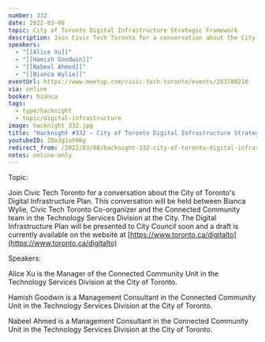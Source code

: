 ```yaml
---
number: 332
date: 2022-03-08
topic: City of Toronto Digital Infrastructure Strategic Framework
description: Join Civic Tech Toronto for a conversation about the City of Toronto's Digital Infrastructure Plan. This conversation will be held between Bianca Wylie, Civic Tech Toronto Co-organizer and the Connected Community team in the Technology Services Division at the City. The Digital Infrastructure Plan will be presented to City Council soon and a draft is currently available on the website at https://www.toronto.ca/digitalto
speakers:
  - "[[Alice Xu]]"
  - "[[Hamish Goodwin]]"
  - "[[Nabeel Ahmed]]"
  - "[[Bianca Wylie]]"
eventUrl: https://www.meetup.com/civic-tech-toronto/events/283780210
via: online
booker: bianca
tags:
  - type/hacknight
  - topic/digital-infrastructure
image: hacknight_332.jpg
title: "Hacknight #332 – City of Toronto Digital Infrastructure Strategic Framework"
youtubeID: ZDoJg1oFH6g
redirect_from: /2022/03/08/hacknight-332-city-of-toronto-digital-infrastructure-strategic-framework-with-alice-xu-hamish-goodwin-nabeel-ahmed-and-bianca-wylie/
notes: online-only
---
```


Topic:

Join Civic Tech Toronto for a conversation about the City of Toronto's Digital Infrastructure Plan. This conversation will be held between Bianca Wylie, Civic Tech Toronto Co-organizer and the Connected Community team in the Technology Services Division at the City. The Digital Infrastructure Plan will be presented to City Council soon and a draft is currently available on the website at [https://www.toronto.ca/digitalto](https://www.toronto.ca/digitalto)

Speakers:

Alice Xu is the Manager of the Connected Community Unit in the Technology Services Division at the City of Toronto.

Hamish Goodwin is a Management Consultant in the Connected Community Unit in the Technology Services Division at the City of Toronto.

Nabeel Ahmed is a Management Consultant in the Connected Community Unit in the Technology Services Division at the City of Toronto.
